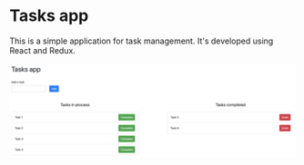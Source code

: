 # Tasks app

This is a simple application for task management. It's developed using React and Redux.

![Application interface](https://raw.githubusercontent.com/JGeek00/tasks-app-redux/master/interface.png)
